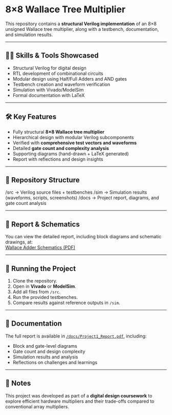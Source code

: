 # 8×8 Wallace Tree Multiplier  

This repository contains a **structural Verilog implementation** of an 8×8 unsigned Wallace tree multiplier, along with a testbench, documentation, and simulation results.  

---

## 👨‍💻 Skills & Tools Showcased  
- Structural Verilog for digital design  
- RTL development of combinational circuits  
- Modular design using Half/Full Adders and AND gates  
- Testbench creation and waveform verification  
- Simulation with Vivado/ModelSim  
- Formal documentation with LaTeX  

---

## 🛠️ Key Features  
- Fully structural **8×8 Wallace tree multiplier**  
- Hierarchical design with modular Verilog subcomponents  
- Verified with **comprehensive test vectors and waveforms**  
- Detailed **gate count and complexity analysis**  
- Supporting diagrams (hand-drawn + LaTeX generated)  
- Report with reflections and design insights  

---

## 📂 Repository Structure  
/src → Verilog source files + testbenches
/sim → Simulation results (waveforms, scripts, screenshots)
/docs → Project report, diagrams, and gate count analysis


---

## 📄 Report & Schematics  

You can view the detailed report, including block diagrams and schematic drawings, at:  
[Wallace Adder Schematics (PDF)](https://github.com/ReewajAdhikari/Wallace-Multiplier/blob/main/WallaceAdder%20Schematics.pdf)

---

## 🚦 Running the Project  
1. Clone the repository.  
2. Open in **Vivado** or **ModelSim**.  
3. Add all files from `/src`.  
4. Run the provided testbenches.  
5. Compare results against reference outputs in `/sim`.  

---

## 📝 Documentation  
The full report is available in [`/docs/Project1_Report.pdf`](./docs/Project1_Report.pdf), including:  
- Block and gate-level diagrams  
- Gate count and design complexity  
- Simulation results and analysis  
- Reflections on challenges and learnings  

---

## 📌 Notes  
This project was developed as part of a **digital design coursework** to explore efficient hardware multipliers and their trade-offs compared to conventional array multipliers.  

